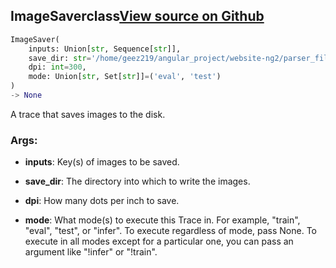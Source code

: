 ## ImageSaver<span class="tag">class</span><a class="sourcelink" href=https://github.com/fastestimator/fastestimator/blob/r1.1/fastestimator/trace/io/image_saver.py/#L28-L67>View source on Github</a>
```python
ImageSaver(
	inputs: Union[str, Sequence[str]],
	save_dir: str='/home/geez219/angular_project/website-ng2/parser_files',
	dpi: int=300,
	mode: Union[str, Set[str]]=('eval', 'test')
)
-> None
```
A trace that saves images to the disk.


<h3>Args:</h3>


* **inputs**: Key(s) of images to be saved.

* **save_dir**: The directory into which to write the images.

* **dpi**: How many dots per inch to save.

* **mode**: What mode(s) to execute this Trace in. For example, "train", "eval", "test", or "infer". To execute regardless of mode, pass None. To execute in all modes except for a particular one, you can pass an argument like "!infer" or "!train".

